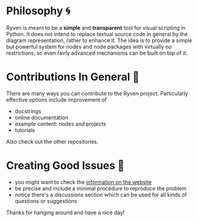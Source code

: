 # Philosophy :cyclone:

Ryven is meant to be a **simple** and **transparent** tool for visual scripting in Python.
It does not intend to replace textual source code in general by the diagram representation, rather to enhance it.
The idea is to provide a simple but powerful system for nodes and node packages with virtually no restrictions, so even fairly advanced mechanisms can be built on top of it.

# Contributions In General :rocket:

There are many ways you can contribute to the Ryven project. Particularly effective options include improvement of

- docstrings
- online documentation
- example content: nodes and projects
- tutorials

Also check out the other repositories.

# Creating Good Issues :mega:

- you might want to check the [information on the website](https://ryven.org/guide)
- be precise and include a minimal procedure to reproduce the problem
- notice there's a *discussions* section which can be used for all kinds of questions or suggestions

Thanks for hanging around and have a nice day!
